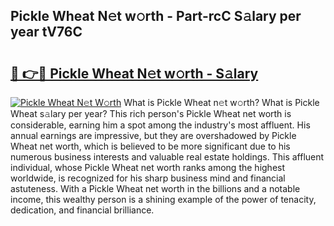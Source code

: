 ## Pickle Wheat N𝚎t w𝚘rth - Part-rcC S𝚊lary per year tV76C

# <h2><a href="http://gc3aqp.nevu.top/?p=Pickle+Wheat">🔗 👉🔴 Pickle Wheat N𝚎t w𝚘rth - S𝚊lary</a></h2>

[![Pickle Wheat N𝚎t W𝚘rth](https://i.imgur.com/Oavwk0R.jpeg)](http://gc3aqp.nevu.top/?p=Pickle+Wheat)
What is Pickle Wheat n𝚎t w𝚘rth? What is Pickle Wheat s𝚊lary per year?
This rich person's Pickle Wheat net worth is considerable, earning him a spot among the industry's most affluent. His annual earnings are impressive, but they are overshadowed by Pickle Wheat net worth, which is believed to be more significant due to his numerous business interests and valuable real estate holdings. This affluent individual, whose Pickle Wheat net worth ranks among the highest worldwide, is recognized for his sharp business mind and financial astuteness. With a Pickle Wheat net worth in the billions and a notable income, this wealthy person is a shining example of the power of tenacity, dedication, and financial brilliance.
